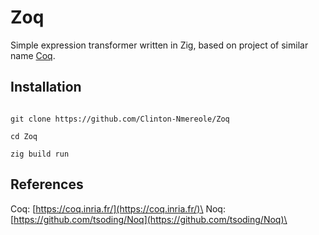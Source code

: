 # Zoq

Simple expression transformer written in Zig, based on project of similar name [Coq](https://coq.inria.fr/).

## Installation
```console

git clone https://github.com/Clinton-Nmereole/Zoq

cd Zoq

zig build run

```

## References
Coq: [https://coq.inria.fr/](https://coq.inria.fr/)\
Noq: [https://github.com/tsoding/Noq](https://github.com/tsoding/Noq)\

